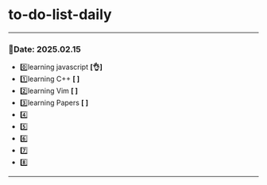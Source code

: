 # to-do-list-daily

***
### 📆Date: 2025.02.15
- 0️⃣learning javascript **[👌]**
- 1️⃣learning C++ **[ ]**
- 2️⃣learning Vim **[ ]**
- 3️⃣learning Papers **[ ]**
- 4️⃣
- 5️⃣
- 6️⃣
- 7️⃣
- 8️⃣
***
